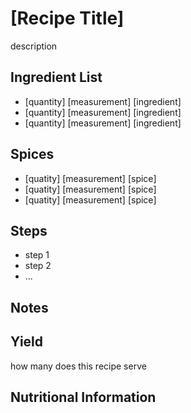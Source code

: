 # [Recipe Title]
description

## Ingredient List
- [quantity] [measurement] [ingredient]
- [quantity] [measurement] [ingredient]
- [quantity] [measurement] [ingredient]

## Spices
- [quatity] [measurement] [spice]
- [quatity] [measurement] [spice]
- [quatity] [measurement] [spice]

## Steps
- step 1
- step 2
- ...

## Notes

## Yield
how many does this recipe serve

## Nutritional Information
